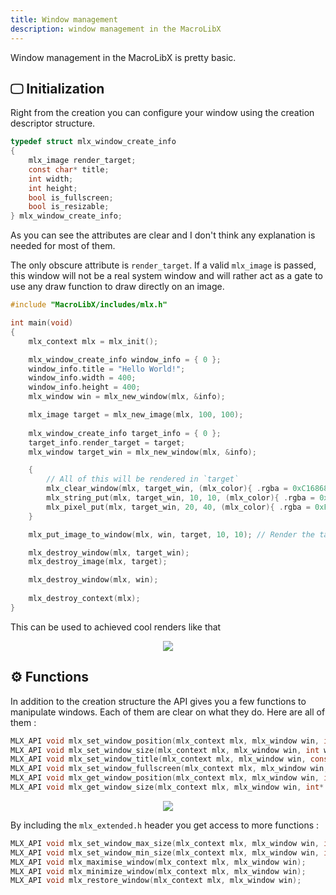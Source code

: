 ```yaml
---
title: Window management
description: window management in the MacroLibX
---
```


Window management in the MacroLibX is pretty basic.

## 🖵 Initialization
Right from the creation you can configure your window using the creation descriptor structure.

```c
typedef struct mlx_window_create_info
{
    mlx_image render_target;
    const char* title;
    int width;
    int height;
    bool is_fullscreen;
    bool is_resizable;
} mlx_window_create_info;

```

As you can see the attributes are clear and I don't think any explanation is needed for most of them.

The only obscure attribute is `render_target`. If a valid `mlx_image` is passed, this window will not
be a real system window and will rather act as a gate to use any draw function to draw directly on an image.

```c
#include "MacroLibX/includes/mlx.h"

int main(void)
{
    mlx_context mlx = mlx_init();

    mlx_window_create_info window_info = { 0 };
    window_info.title = "Hello World!";
    window_info.width = 400;
    window_info.height = 400;
    mlx_window win = mlx_new_window(mlx, &info);

    mlx_image target = mlx_new_image(mlx, 100, 100);
    
    mlx_window_create_info target_info = { 0 };
    target_info.render_target = target;
    mlx_window target_win = mlx_new_window(mlx, &info);

    {
        // All of this will be rendered in `target`
        mlx_clear_window(mlx, target_win, (mlx_color){ .rgba = 0xC16868FF });
        mlx_string_put(mlx, target_win, 10, 10, (mlx_color){ .rgba = 0xFF2066FF }, "text");
        mlx_pixel_put(mlx, target_win, 20, 40, (mlx_color){ .rgba = 0xFF0000FF });
    }

    mlx_put_image_to_window(mlx, win, target, 10, 10); // Render the target to the real window

    mlx_destroy_window(mlx, target_win);
    mlx_destroy_image(mlx, target);

    mlx_destroy_window(mlx, win);
    
    mlx_destroy_context(mlx);
}
```

This can be used to achieved cool renders like that

<div align="center">
    <img src="/RTT.png"/>
</div>

## ⚙️ Functions
In addition to the creation structure the API gives you a few functions to manipulate windows. Each of them are clear on what they do.
Here are all of them :

```c
MLX_API void mlx_set_window_position(mlx_context mlx, mlx_window win, int x, int y);
MLX_API void mlx_set_window_size(mlx_context mlx, mlx_window win, int width, int height);
MLX_API void mlx_set_window_title(mlx_context mlx, mlx_window win, const char* title);
MLX_API void mlx_set_window_fullscreen(mlx_context mlx, mlx_window win, bool enable);
MLX_API void mlx_get_window_position(mlx_context mlx, mlx_window win, int* x, int* y);
MLX_API void mlx_get_window_size(mlx_context mlx, mlx_window win, int* x, int* y);
```

<div align="center">
    <img src="/more.gif"/>
</div>

By including the `mlx_extended.h` header you get access to more functions :

```c
MLX_API void mlx_set_window_max_size(mlx_context mlx, mlx_window win, int x, int y);
MLX_API void mlx_set_window_min_size(mlx_context mlx, mlx_window win, int x, int y);
MLX_API void mlx_maximise_window(mlx_context mlx, mlx_window win);
MLX_API void mlx_minimize_window(mlx_context mlx, mlx_window win);
MLX_API void mlx_restore_window(mlx_context mlx, mlx_window win);
```
